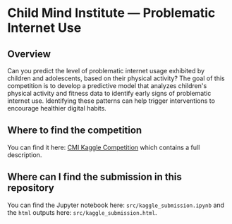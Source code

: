 # Child Mind Institute — Problematic Internet Use

## Overview
Can you predict the level of problematic internet usage exhibited by children and adolescents, based on their physical activity? The goal of this competition is to develop a predictive model that analyzes children's physical activity and fitness data to identify early signs of problematic internet use. Identifying these patterns can help trigger interventions to encourage healthier digital habits.

## Where to find the competition

You can find it here: [CMI Kaggle Competition](https://www.kaggle.com/competitions/child-mind-institute-problematic-internet-use/overview) which contains a full description.

## Where can I find the submission in this repository

You can find the Jupyter notebook here: `src/kaggle_submission.ipynb` and the `html` outputs here: `src/kaggle_submission.html`.

